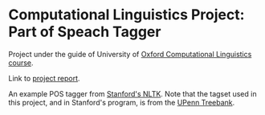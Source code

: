 # Computational Linguistics Project: Part of Speach Tagger
Project under the guide of University of [Oxford Computational Linguistics course](http://www.cs.ox.ac.uk/teaching/courses/2014-2015/compling).

Link to [project report](https://github.com/FluxLemur/compling/blob/master/report/report.pdf).

An example POS tagger from [Stanford's NLTK](http://textanalysisonline.com/nltk-stanford-postagger).
Note that the tagset used in this project, and in Stanford's program, is from the [UPenn Treebank](https://www.ling.upenn.edu/courses/Fall_2003/ling001/penn_treebank_pos.html).
